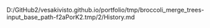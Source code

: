 D:/GitHub2/vesakivisto.github.io/portfolio/tmp/broccoli_merge_trees-input_base_path-f2aPorK2.tmp/2/History.md